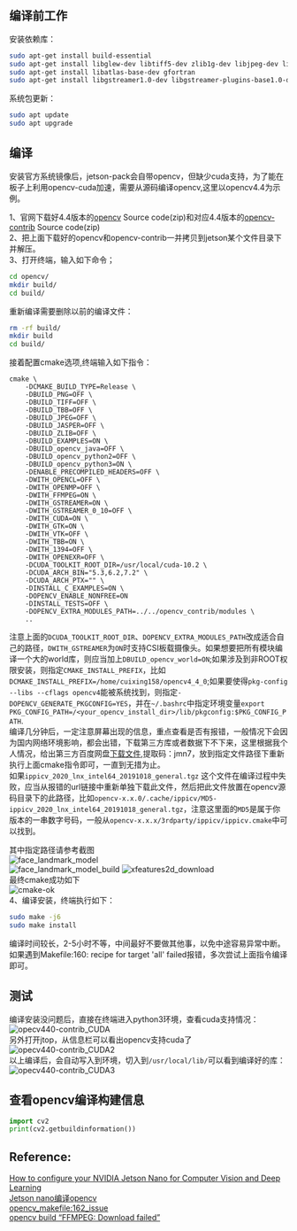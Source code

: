 
## 编译前工作
安装依赖库：
```bash
sudo apt-get install build-essential
sudo apt-get install libglew-dev libtiff5-dev zlib1g-dev libjpeg-dev libavcodec-dev libavformat-dev libavutil-dev libpostproc-dev libswscale-dev libeigen3-dev libtbb-dev libgtk2.0-dev pkg-config libpng-dev
sudo apt-get install libatlas-base-dev gfortran
sudo apt-get install libgstreamer1.0-dev libgstreamer-plugins-base1.0-dev
```
系统包更新：
```bash
sudo apt update
sudo apt upgrade
```

## 编译
安装官方系统镜像后，jetson-pack会自带opencv，但缺少cuda支持，为了能在板子上利用opencv-cuda加速，需要从源码编译opencv,这里以opencv4.4为示例。

1、官网下载好4.4版本的[opencv](https://github.com/opencv/opencv/releases ) Source code(zip)和对应4.4版本的[opencv-contrib](https://github.com/opencv/opencv_contrib/releases ) Source code(zip)<br>
2、把上面下载好的opencv和opencv-contrib一并拷贝到jetson某个文件目录下并解压。<br>
3、打开终端，输入如下命令；
```bash
cd opencv/
mkdir build/
cd build/
```
重新编译需要删除以前的编译文件：
```bash
rm -rf build/
mkdir build
cd build/
```
接着配置cmake选项,终端输入如下指令：
```
cmake \
    -DCMAKE_BUILD_TYPE=Release \
    -DBUILD_PNG=OFF \
    -DBUILD_TIFF=OFF \
    -DBUILD_TBB=OFF \
    -DBUILD_JPEG=OFF \
    -DBUILD_JASPER=OFF \
    -DBUILD_ZLIB=OFF \
    -DBUILD_EXAMPLES=ON \
    -DBUILD_opencv_java=OFF \
    -DBUILD_opencv_python2=OFF \
    -DBUILD_opencv_python3=ON \
    -DENABLE_PRECOMPILED_HEADERS=OFF \
    -DWITH_OPENCL=OFF \
    -DWITH_OPENMP=OFF \
    -DWITH_FFMPEG=ON \
    -DWITH_GSTREAMER=ON \
    -DWITH_GSTREAMER_0_10=OFF \
    -DWITH_CUDA=ON \
    -DWITH_GTK=ON \
    -DWITH_VTK=OFF \
    -DWITH_TBB=ON \
    -DWITH_1394=OFF \
    -DWITH_OPENEXR=OFF \
    -DCUDA_TOOLKIT_ROOT_DIR=/usr/local/cuda-10.2 \
    -DCUDA_ARCH_BIN="5.3,6.2,7.2" \
    -DCUDA_ARCH_PTX="" \
    -DINSTALL_C_EXAMPLES=ON \
    -DOPENCV_ENABLE_NONFREE=ON 
    -DINSTALL_TESTS=OFF \
    -DOPENCV_EXTRA_MODULES_PATH=../../opencv_contrib/modules \
    .. 
```
注意上面的`DCUDA_TOOLKIT_ROOT_DIR`、`DOPENCV_EXTRA_MODULES_PATH`改成适合自己的路径，`DWITH_GSTREAMER`为`ON`时支持CSI板载摄像头。如果想要把所有模块编译一个大的world库，则应当加上`DBUILD_opencv_world=ON`;如果涉及到非ROOT权限安装，则指定`CMAKE_INSTALL_PREFIX`，比如`DCMAKE_INSTALL_PREFIX=/home/cuixing158/opencv4_4_0`;如果要使得`pkg-config --libs --cflags opencv4`能被系统找到，则指定`-DOPENCV_GENERATE_PKGCONFIG=YES`，并在`~/.bashrc`中指定环境变量`export PKG_CONFIG_PATH=/<your_opencv_install_dir>/lib/pkgconfig:$PKG_CONFIG_PATH`.<br>
编译几分钟后，一定注意屏幕出现的信息，重点查看是否有报错，一般情况下会因为国内网络环境影响，都会出错，下载第三方库或者数据下不下来，这里根据我个人情况，给出第三方百度网盘[下载文件](https://pan.baidu.com/s/1NJLbbwxz1ouJigW9j5C-oA ),提取码：jmn7，放到指定文件路径下重新执行上面cmake指令即可，一直到无措为止。<br>
如果`ippicv_2020_lnx_intel64_20191018_general.tgz` 这个文件在编译过程中失败，应当从报错的url链接中重新单独下载此文件，然后把此文件放置在opencv源码目录下的此路径，比如`opencv-x.x.0/.cache/ippicv/MD5-ippicv_2020_lnx_intel64_20191018_general.tgz`，注意这里面的`MD5`是属于你版本的一串数字号码，一般从`opencv-x.x.x/3rdparty/ippicv/ippicv.cmake`中可以找到。<br>

其中指定路径请参考截图<br>
![face_landmark_model](images/face_landmark_model.jpg )<br>
![face_landmark_model_build](images/face_landmark_model_build.jpg)
![xfeatures2d_download](images/xfeatures2d_download.jpg )<br>
最终cmake成功如下<br>
![cmake-ok](images/cmake.jpg )<br>
4、编译安装，终端执行如下：<br>
```bash
sudo make -j6
sudo make install
```
编译时间较长，2-5小时不等，中间最好不要做其他事，以免中途容易异常中断。如果遇到Makefile:160: recipe for target 'all' failed报错，多次尝试上面指令编译即可。<br>

## 测试
编译安装没问题后，直接在终端进入python3环境，查看cuda支持情况：
![opecv440-contrib_CUDA](images/opecv440-contrib_CUDA.jpg )<br>
另外打开jtop，从信息栏可以看出opencv支持cuda了<br>
![opecv440-contrib_CUDA2](images/opecv440-contrib_CUDA2.jpg )<br>
以上编译后，会自动写入到环境，切入到`/usr/local/lib/`可以看到编译好的库：
![opecv440-contrib_CUDA3](images/opecv440-contrib_CUDA3.jpg )

## 查看opencv编译构建信息
```python
import cv2
print(cv2.getbuildinformation())
```

## Reference:
[How to configure your NVIDIA Jetson Nano for Computer Vision and Deep Learning](https://www.pyimagesearch.com/2020/03/25/how-to-configure-your-nvidia-jetson-nano-for-computer-vision-and-deep-learning/ )<br>
[Jetson nano编译opencv](https://blog.csdn.net/weixin_42640549/article/details/104732567 )<br>
[opencv_makefile:162_issue](https://github.com/opencv/opencv/issues/15398 )<br>
[opencv build “FFMPEG: Download failed”](https://blog.csdn.net/pyt1234567890/article/details/106525475)
